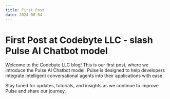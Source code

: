 ```yaml
---
title: First Post
date: 2024-08-04
---
```


# First Post at Codebyte LLC - slash Pulse AI Chatbot model

Welcome to the Codebyte LLC blog! This is our first post, where we introduce the Pulse AI Chatbot model. Pulse is designed to help developers integrate intelligent conversational agents into their applications with ease.

Stay tuned for updates, tutorials, and insights as we continue to improve Pulse and share our journey.
